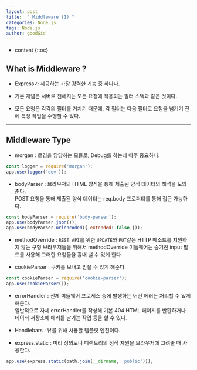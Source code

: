 ```yaml
---
layout: post
title:  " Middleware (1) "
categories: Node.js
tags: Node.js
author: goodGid
---
```

* content
{:toc}



## What is Middleware ?

* Express가 제공하는 가장 강력한 기능 중 하나다.

* 기본 개념은 서버로 전해지는 모든 요청에 적용되는 필터 스택과 같은 것이다.

* 모든 요청은 각각의 필터를 거치기 때문에, 각 필터는 다음 필터로 요청을 넘기기 전에 특정 작업을 수행할 수 있다.


---


## Middleware Type

* morgan : 로깅을 담당하는 모듈로, Debug를 하는데 아주 중요하다.

``` js
const logger = require('morgan');
app.use(logger('dev'));
```

* bodyParser : 브라우저의 HTML 양식을 통해 제출된 양식 데이터의 해석을 도와준다. <br> POST 요청을 통해 제출된 양식 데이터는 req.body 프로퍼티를 통해 접근 가능하다.

``` js
const bodyParser = require('body-parser');
app.use(bodyParser.json());
app.use(bodyParser.urlencoded({ extended: false }));
```


* methodOverride : `REST API`를 위한 `UPDATE`와 `PUT`같은 HTTP 메소드를 지원하지 않는 구형 브라우저들을 위해서 methodOverride 미들웨어는 숨겨진 input 필드를 사용해 그러한 요청들을 흉내 낼 수 있게 한다.

* cookieParser : 쿠키를 보내고 받을 수 있게 해준다.

``` js
const cookieParser = require('cookie-parser');
app.use(cookieParser());
```


* errorHandler : 전체 미들웨어 프로세스 중에 발생하는 어떤 에러든 처리할 수 있게 해준다. <br> 일반적으로 자체 errorHandler를 작성해 기본 404 HTML 페이지를 반환하거나 데이터 저장소에 에러를 남기는 작업 등을 할 수 있다.

* Handlebars : 뷰를 위해 사용할 템플릿 엔진이다.

* express.static : 미리 정의도니 디렉토리의 정적 자원을 브라우저에 그려줄 때 사용한다.
``` js
app.use(express.static(path.join(__dirname, 'public')));
```

